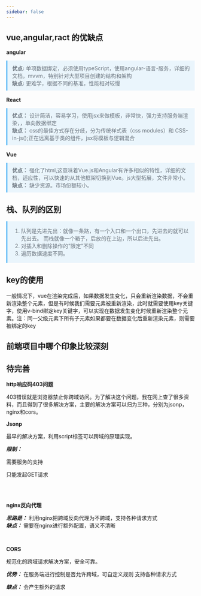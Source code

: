 ```yaml
---
sidebar: false
---
```


## vue,angular,ract 的优缺点
**angular**

>**优点:** 单项数据绑定，必须使用typeScript，使用angular-语言-服务，详细的文档，mvvm，特别针对大型项目创建的结构和架构<br>
>**缺点:** 更难学，根据不同的基准，性能相对较慢

**React**

>**优点：** 设计简洁，容易学习，使用jsx来做模板，非常快，强力支持服务端渲染，，单向数据绑定<br>
>**缺点：** css的最佳方式存在分歧，分为传统样式表（css modules）和 CSS-in-js();正在远离基于类的组件，jsx将模板与逻辑混合

**Vue**

>**优点：** 强化了html,这意味着Vue.js和Angular有许多相似的特性，详细的文档，适应性，可以快速的从其他框架切换到Vue。js大型拓展，文件非常小。<br>
>**缺点：** 缺少资源。市场份额较小。

## 栈、队列的区别

>1. 队列是先进先出：就像一条路，有一个入口和一个出口，先进去的就可以先出去。
>   而栈就像一个箱子，后放的在上边，所以后进先出。
>2. 对插入和删除操作的”限定”不同
>3. 遍历数据速度不同。

## key的使用
一般情况下，vue在渲染完成后，如果数据发生变化，只会重新渲染数据，不会重新渲染整个元素，但是有时候我们需要元素被重新渲染，此时就需要使用key关键字，使用v-bind绑定key关键字，可以实现在数据发生变化时候重新渲染整个元素。注：同一父级元素下所有子元素如果都要在数据变化后重新渲染元素，则需要被绑定的key

## 前端项⽬中哪个印象⽐较深刻

待完善
------

**http响应码403问题**

403错误就是浏览器禁止你跨域访问。为了解决这个问题，我在网上查了很多资料，而且得到了很多解决方案，主要的解决方案可以归为三种，分别为jsonp，nginx和cors。

**Jsonp**

最早的解决方案，利用script标签可以跨域的原理实现。

***限制：***

需要服务的支持

只能发起GET请求

<br>
<br>

**nginx反向代理**

***思路是：*** 利用nginx把跨域反向代理为不跨域，支持各种请求方式<br>
***缺点：*** 需要在nginx进行额外配置，语义不清晰

<br>

**CORS**

规范化的跨域请求解决方案，安全可靠。

***优势：***
在服务端进行控制是否允许跨域，可自定义规则
支持各种请求方式

***缺点：***
会产生额外的请求
<style>
blockquote {
    margin: 0 0 1rem;
    padding: 0.1rem 0.8rem;
    border-left: 0.2rem solid #49b1f5;
    background-color: rgba(73,177,245,0.1);
    color: #6a737d;
}
blockquote p {
    margin: 0 !important;
    padding: 0.5rem 0;
}
</style>